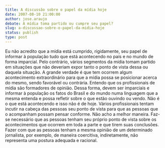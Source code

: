 ```yaml
---
title: A discussão sobre o papel da mídia hoje
date: 2007-08-10 21:00:00
author: jose.araujo
debate: A mídia toma partido ou cumpre seu papel?
slug: a-discussao-sobre-o-papel-da-midia-hoje
status: publish 
type: post
---
```


Eu não acredito que a mídia está cumprido, rigidamente, seu papel de informar à população tudo que está acontecendo no país e no mundo de forma imparcial. Pelo contrário, vários segmentos da mídia tomam partido em situações que não deveriam expor tanto o ponto de vista dessa ou daquela situação. A grande verdade é que tem ocorrem algum acontecimento extraordinário para que a mídia possa se posicionar acerca do mesmo, sendo favorável ou contrária. Entendo que os profissionais de mídia são formadores de opinião. Dessa forma, devem ser imparciais e informar à população os fatos do Brasil e do mundo numa linguagem que a mesma entenda e possa refletir sobre o que estão ouvindo ou vendo. Não é o que está acontecendo e isso não é de hoje. Vários profissionais tentam incutir na cabeça das pessoas seu ponto de vista para que as pessoas que o acompanham possam pensar conforme. Não acho a melhor maneira. Faz-se necessário que as pessoas tenham seu próprio ponto de vista sobre os acontecimentos que ocorrem em toda a parte e que tirem suas conclusões. Fazer com que as pessoas tenham a mesma opinião de um determinado jornalista, por exemplo, de maneira coercitiva, indiretamente, não representa uma postura adequada e racional.
